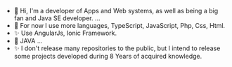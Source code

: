 - 👋 Hi, I'm a developer of Apps and Web systems, as well as being a big fan and Java SE developer. ...
- 🌱 For now I use more languages, TypeScript, JavaScript, Php, Css, Html.
- ✨ Use AngularJs, Ionic Framework.
- 💞️ JAVA ...
- ✨ I don't release many repositories to the public, but I intend to release some projects developed during 8 Years of acquired knowledge.

<!---
igorjoaodev/igorjoaodev
--->
